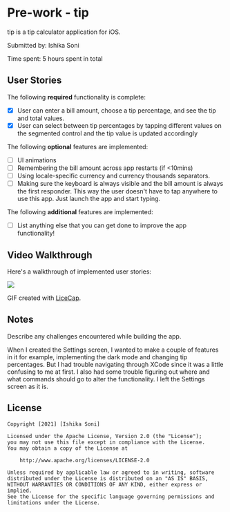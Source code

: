 # Pre-work - tip

tip is a tip calculator application for iOS.

Submitted by: Ishika Soni 

Time spent: 5 hours spent in total

## User Stories

The following **required** functionality is complete:

* [x] User can enter a bill amount, choose a tip percentage, and see the tip and total values.
* [x] User can select between tip percentages by tapping different values on the segmented control and the tip value is updated accordingly

The following **optional** features are implemented:

* [ ] UI animations
* [ ] Remembering the bill amount across app restarts (if <10mins)
* [ ] Using locale-specific currency and currency thousands separators.
* [ ] Making sure the keyboard is always visible and the bill amount is always the first responder. This way the user doesn't have to tap anywhere to use this app. Just launch the app and start typing.

The following **additional** features are implemented:

- [ ] List anything else that you can get done to improve the app functionality!

## Video Walkthrough

Here's a walkthrough of implemented user stories:

![](https://i.imgur.com/lWqAopJ.gif)

GIF created with [LiceCap](http://www.cockos.com/licecap/).

## Notes

Describe any challenges encountered while building the app.

When I created the Settings screen, I wanted to make a couple of features in it for example, implementing the dark mode and changing tip percentages. But I had trouble navigating through XCode since it was a little confusing to me at first. I also had some trouble figuring out where and what commands should go to alter the functionality. I left the Settings screen as it is. 

## License

    Copyright [2021] [Ishika Soni]

    Licensed under the Apache License, Version 2.0 (the "License");
    you may not use this file except in compliance with the License.
    You may obtain a copy of the License at

        http://www.apache.org/licenses/LICENSE-2.0

    Unless required by applicable law or agreed to in writing, software
    distributed under the License is distributed on an "AS IS" BASIS,
    WITHOUT WARRANTIES OR CONDITIONS OF ANY KIND, either express or implied.
    See the License for the specific language governing permissions and
    limitations under the License.

